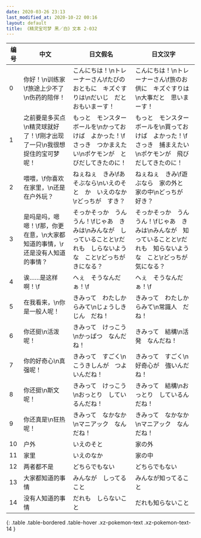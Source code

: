 ```yaml
---
date: 2020-03-26 23:13
last_modified_at: 2020-10-22 00:16
layout: default
title: 《精灵宝可梦 黑／白》文本 2-032
---
```

| 编号 | 中文 | 日文假名 | 日文汉字 |
| ---- | ---- | ---- | --- |
| 0 | 你好！\n训练家\f旅途上少不了\n伤药的陪伴！ | こんにちは！\nトレーナーさん\fたびのおともに　キズぐすりは\nだいじ　だと　おもいまーす！ | こんにちは！\nトレーナーさん\f旅のお供に　キズぐすりは\n大事だと　思いまーす！ |
| 1 | 之前要是多买点\n精灵球就好了！\f刚才出现了一只\n我很想捉住的宝可梦呢！ | もっと　モンスターボールを\nかっておけば　よかった！\fさっき　つかまえたい\nポケモンが　とびだしてきたのに！ | もっと　モンスターボールを\n買っておけば　よかった！\fさっき　捕まえたい\nポケモンが　飛びだしてきたのに！ |
| 2 | 喂喂，\f你喜欢在家里，\n还是在户外玩？ | ねぇねぇ　きみ\fあそぶなら\nいえのそと　か　いえのなか\rどっちが　すき？ | ねぇねぇ　きみ\f遊ぶなら　家の外と　家の中\nどっちが　好き？ |
| 3 | 是吗是吗，嗯嗯！\f那，你更在意，\n大家都知道的事情，\r还是没有人知道的事情？ | そっかそっか　うんうん！\fじゃあ　きみは\nみんなが　しっていることと\rだれも　しらないような　こと\rどっちが　きになる？ | そっかそっか　うんうん！\fじゃあ　きみは\nみんなが　知っていることと\rだれも　知らないような　こと\rどっちが　気になる？ |
| 4 | 诶……是这样啊！\f | へぇ　そうなんだぁ！\f | へぇ　そうなんだぁ！\f |
| 5 | 在我看来，\n你是一般人呢！ | きみって　わたしからみて\nじょうしきじん　だね！ | きみって　わたしからみて\n常識人　だね！ |
| 6 | 你还挺\n活泼呢！ | きみって　けっこう\nかっぱつ　なんだね！ | きみって　結構\n活発　なんだね！ |
| 7 | 你的好奇心\n真强呢！ | きみって　すごく\nこうきしんが　つよいんだね！ | きみって　すごく\n好奇心が　強いんだね！ |
| 8 | 你还挺\n斯文呢！ | きみって　けっこう\nおっとり　しているんだね！ | きみって　結構\nおっとり　しているんだね！ |
| 9 | 你还真是\n狂热呢！ | きみって　なかなか\nマニアック　なんだね！ | きみって　なかなか\nマニアック　なんだね！ |
| 10 | 户外 | いえのそと | 家の外 |
| 11 | 家里 | いえのなか | 家の中 |
| 12 | 两者都不是 | どちらでもない | どちらでもない |
| 13 | 大家都知道的事情 | みんなが　しってること | みんなが知ってること |
| 14 | 没有人知道的事情 | だれも　しらないこと | だれも知らないこと |
{: .table .table-bordered .table-hover .xz-pokemon-text .xz-pokemon-text-14 }